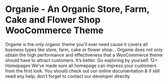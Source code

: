 # Organie - An Organic Store, Farm, Cake and Flower Shop WooCommerce Theme
Organie is the only organic theme you’ll ever need cause it covers all business types like store, farm, cake or flower shop… Organie does not only obtain the high performance and effectiveness that a WooCommerce theme should have to attract customers. It’s better. Go exploring by yourself. 12+ Homepages We’ve made sure all homepage can impress your customers from the first look. You should check out our online documentation &amp; if still need any help, don’t forget to contact our developer directly
